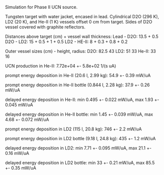 Simulation for Phase II UCN source.

Tungsten target with water jacket, encased in lead.
Cylindrical D2O (296 K), LD2 (20 K), and He-II (1 K) vessels offset 0 cm from target.
Sides of D2O vessel covered with graphite reflectors.

Distances above target (cm) + vessel wall thickness:
Lead - D2O: 13.5 + 0.5
D2O - LD2: 15 + 0.5 + 1 + 0.5
LD2 - HE-II: 8 + 0.3 + 0.8 + 0.2

Outer vessel sizes (cm) - height, radius:
D2O: 82.5 43
LD2: 51 33
He-II: 33 16

UCN production in He-II:
7.72e+04 +- 5.8e+02 1/(s uA)

prompt energy deposition in He-II (20.6 l, 2.99 kg):
54.9 +- 0.39 mW/uA

prompt energy deposition in He-II bottle (0.844 l, 2.28 kg):
37.9 +- 0.26 mW/uA

delayed energy deposition in He-II:
min 0.495 +- 0.022 mW/uA, max 1.93 +- 0.045 mW/uA

delayed energy deposition in He-II bottle:
min 1.45 +- 0.039 mW/uA, max 4.68 +- 0.072 mW/uA

prompt energy deposition in LD2 (115 l, 20.8 kg):
746 +- 2.2 mW/uA

prompt energy deposition in LD2 bottle (9.18 l, 24.8 kg):
435 +- 1.2 mW/uA

delayed energy deposition in LD2:
min 7.71 +- 0.095 mW/uA, max 21.1 +- 0.16 mW/uA

delayed energy deposition in LD2 bottle:
min 33 +- 0.21 mW/uA, max 85.5 +- 0.35 mW/uA

